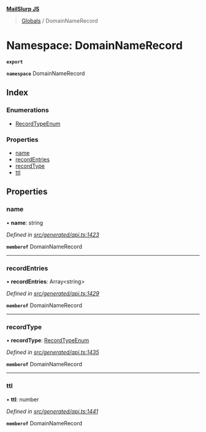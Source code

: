 **[MailSlurp JS](../README.md)**

> [Globals](../README.md) / DomainNameRecord

# Namespace: DomainNameRecord

**`export`** 

**`namespace`** DomainNameRecord

## Index

### Enumerations

* [RecordTypeEnum](../enums/domainnamerecord.recordtypeenum.md)

### Properties

* [name](domainnamerecord.md#name)
* [recordEntries](domainnamerecord.md#recordentries)
* [recordType](domainnamerecord.md#recordtype)
* [ttl](domainnamerecord.md#ttl)

## Properties

### name

•  **name**: string

*Defined in [src/generated/api.ts:1423](https://github.com/mailslurp/mailslurp-client/blob/e4d4355/src/generated/api.ts#L1423)*

**`memberof`** DomainNameRecord

___

### recordEntries

•  **recordEntries**: Array\<string>

*Defined in [src/generated/api.ts:1429](https://github.com/mailslurp/mailslurp-client/blob/e4d4355/src/generated/api.ts#L1429)*

**`memberof`** DomainNameRecord

___

### recordType

•  **recordType**: [RecordTypeEnum](../enums/domainnamerecord.recordtypeenum.md)

*Defined in [src/generated/api.ts:1435](https://github.com/mailslurp/mailslurp-client/blob/e4d4355/src/generated/api.ts#L1435)*

**`memberof`** DomainNameRecord

___

### ttl

•  **ttl**: number

*Defined in [src/generated/api.ts:1441](https://github.com/mailslurp/mailslurp-client/blob/e4d4355/src/generated/api.ts#L1441)*

**`memberof`** DomainNameRecord
